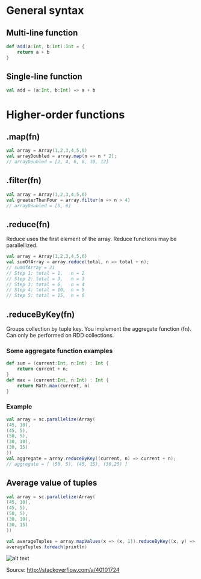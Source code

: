 # General syntax
## Multi-line function
```scala
def add(a:Int, b:Int):Int = {
    return a + b
}
```
## Single-line function
```scala
val add = (a:Int, b:Int) => a + b
```

# Higher-order functions
## .map(fn)
```scala
val array = Array(1,2,3,4,5,6)
val arrayDoubled = array.map(n => n * 2);
// arrayDoubled = [2, 4, 6, 8, 10, 12]
```

## .filter(fn)
```scala
val array = Array(1,2,3,4,5,6)
val greaterThanFour = array.filter(n => n > 4)
// arrayDoubled = [5, 6]
```

## .reduce(fn)
Reduce uses the first element of the array. Reduce functions may be parallellized.
```scala
val array = Array(1,2,3,4,5,6)
val sumOfArray = array.reduce(total, n => total + n);
// sumOfArray = 21
// Step 1: total = 1,   n = 2
// Step 2: total = 3,   n = 3
// Step 3: total = 6,   n = 4
// Step 4: total = 10,  n = 5
// Step 5: total = 15,  n = 6
```

## .reduceByKey(fn)
Groups collection by tuple key. You implement the aggregate function (fn). Can only be performed on RDD collections.
### Some aggregate function examples
```scala
def sum = (current:Int, n:Int) : Int {
    return current + n;
}
def max = (current:Int, n:Int) : Int {
    return Math.max(current, n)
}
```
### Example
```scala
val array = sc.parallelize(Array(
(45, 10), 
(45, 5), 
(50, 5), 
(30, 10), 
(30, 15) 
))
val aggregate = array.reduceByKey((current, n) => current + n);
// aggregate = [ (50, 5), (45, 15), (30,25) ]
```

## Average value of tuples
```scala
val array = sc.parallelize(Array(
(45, 10), 
(45, 5), 
(50, 5), 
(30, 10), 
(30, 15) 
))

val averageTuples = array.mapValues(x => (x, 1)).reduceByKey((x, y) => (x._1 + y._1, x._2 + y._2)).mapValues(y => 1.0 * y._1 / y._2)
averageTuples.foreach(println)
```
![alt text](https://i.stack.imgur.com/vAWTK.jpg)

Source: http://stackoverflow.com/a/40101724